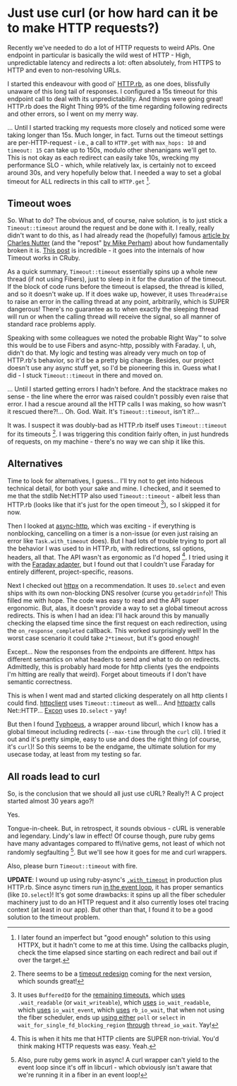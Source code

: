 # Just use curl (or how hard can it be to make HTTP requests?)

Recently we've needed to do a lot of HTTP requests to weird APIs. One
endpoint in particular is basically the wild west of HTTP - High,
unpredictable latency and redirects a lot: often absolutely, from HTTPS
to HTTP and even to non-resolving URLs.

I started this endeavour with good ol'
[HTTP.rb](https://github.com/httprb/http), as one does, blissfully
unaware of this long tail of responses. I configured a 15s timeout for
this endpoint call to deal with its unpredictability. And things were
going great! HTTP.rb does the Right Thing 99% of the time regarding
following redirects and other errors, so I went on my merry way.

... Until I started tracking my requests more closely and noticed some
were taking longer than 15s. Much longer, in fact. Turns out the timeout
settings are per-HTTP-request - i.e., a call to `HTTP.get` with
`max_hops: 10` and `timeout: 15` can take up to 150s, modulo other
shenanigans we'll get to. This is not okay as each redirect can easily
take 10s, wrecking my performance SLO - which, while relatively lax, is
certainly not to exceed around 30s, and very hopefully below that. I
needed a way to set a global timeout for ALL redirects in this call to
`HTTP.get` [^globaltimeout].

## Timeout woes

So. What to do? The obvious and, of course, naive solution, is to just
stick a `Timeout::timeout` around the request and be done with it. I
really, really didn't want to do this, as I had already read the
(hopefully) famous [article by Charles
Nutter](https://web.archive.org/web/20110903054547/http://blog.headius.com/2008/02/ruby-threadraise-threadkill-timeoutrb.html)
(and the "repost" [by Mike
Perham](https://www.mikeperham.com/2015/05/08/timeout-rubys-most-dangerous-api/))
about how fundamentally broken it is. [This
post](https://redgetan.cc/understanding-timeouts-in-cruby/) is
incredible - it goes into the internals of how Timeout works in CRuby.

As a quick summary, `Timeout::timeout` essentially spins up a whole new
thread (if not using Fibers), just to sleep in it for the duration of
the timeout. If the block of code runs before the timeout is elapsed,
the thread is killed, and so it doesn't wake up. If it does wake up,
however, it uses `Thread#raise` to raise an error in the calling thread
at any point, arbitrarily, which is SUPER dangerous! There's no
guarantee as to when exactly the sleeping thread will run or when the
calling thread will receive the signal, so all manner of standard race
problems apply.

Speaking with some colleagues we noted the probable Right Way™ to solve
this would be to use Fibers and async-http, possibly with Faraday. I,
uh, didn't do that. My logic and testing was already very much on top of
HTTP.rb's behavior, so it'd be a pretty big change. Besides, our project
doesn't use any async stuff yet, so I'd be pioneering this in. Guess
what I did - I stuck `Timeout::timeout` in there and moved on.

... Until I started getting errors I hadn't before. And the stacktrace
makes no sense - the line where the error was raised couldn't possibly
even raise that error. I had a rescue around all the HTTP calls I was
making, so how wasn't it rescued there?!... Oh. God. Wait. It's
`Timeout::timeout`, isn't it?...

It was. I suspect it was doubly-bad as HTTP.rb itself uses
`Timeout::timeout` for its timeouts [^httprbtimeout]. I was triggering this
condition fairly often, in just hundreds of requests, on my machine -
there's no way we can ship it like this.

## Alternatives

Time to look for alternatives, I guess... I'll try not to get into
hideous technical detail, for both your sake and mine. I checked, and it
seemed to me that the stdlib Net:HTTP also used `Timeout::timeout` -
albeit less than HTTP.rb (looks like that it's just for the open
timeout [^nethttptimeout]), so I skipped it for now.

Then I looked at [async-http](https://github.com/socketry/async-http),
which was exciting - if everything is nonblocking, cancelling on a timer
is a non-issue (or even just raising an error like `Task.with_timeout`
does). But I had lots of trouble trying to port all the behavior I was
used to in HTTP.rb, with redirections, ssl options, headers, all that.
The API wasn't as ergonomic as I'd hoped [^asynchttp]. I tried using it with the
[Faraday adapter](https://github.com/socketry/async-http-faraday), but I
found out that I couldn't use Faraday for entirely different,
project-specific, reasons.

Next I checked out [httpx](https://github.com/HoneyryderChuck/httpx) on
a recommendation. It uses `IO.select` and even ships with its own
non-blocking DNS resolver (curse you `getaddrinfo`)! This filled me with
hope. The code was easy to read and the API super ergonomic. But, alas,
it doesn't provide a way to set a global timeout across redirects. This
is when I had an idea: I'll hack around this by manually checking the
elapsed time since the first request on each redirection, using the
`on_response_completed` callback. This worked surprisingly well! In the
worst case scenario it could take `2*timeout`, but it's good enough!

Except... Now the responses from the endpoints are different. httpx has
different semantics on what headers to send and what to do on redirects.
Admittedly, this is probably hard mode for http clients (yes the
endpoints I'm hitting are really that weird). Forget about timeouts if I
don't have semantic correctness.

This is when I went mad and started clicking desperately on all http
clients I could find. [httpclient](https://github.com/nahi/httpclient)
uses `Timeout::timeout` as well... And
[httparty](https://github.com/jnunemaker/httparty) calls Net::HTTP...
[Excon](https://github.com/excon/excon) uses `IO.select` - yay!

But then I found [Typhoeus](https://github.com/typhoeus/typhoeus), a
wrapper around libcurl, which I know has a global timeout including
redirects (`--max-time` through the `curl` cli). I tried it out and it's
pretty simple, easy to use and does the right thing (of course, it's
`curl`)! So this seems to be the endgame, the ultimate solution for my
usecase today, at least from my testing so far.

## All roads lead to curl

So, is the conclusion that we should all just use cURL? Really?! A C
project started almost 30 years ago?!

Yes.

Tongue-in-cheek. But, in retrospect, it sounds obvious - cURL is
venerable and legendary. Lindy's law in effect! Of course though, pure
ruby gems have many advantages compared to ffi/native gems, not least of
which not randomly segfaulting [^pureruby]. But we'll see how it goes for me
and curl wrappers.

Also, please burn `Timeout::timeout` with fire.

**UPDATE**: I wound up using ruby-async's
[`.with_timeout`](https://socketry.github.io/async/guides/asynchronous-tasks/index.html#timeouts)
in production plus HTTP.rb. Since async timers run [in the event
loop](https://github.com/socketry/async/blob/9851cb945ae49a85375d120219000fe7db457307/lib/async/scheduler.rb#L391),
it has proper semantics (like `IO.select`)! It's got some drawbacks: it
spins up all the fiber scheduler machinery just to do an HTTP request
and it also currently loses otel tracing context (at least in our app).
But other than that, I found it to be a good solution to the timeout
problem.

[^globaltimeout]: I later found an imperfect but "good enough" solution to this
    using HTTPX, but it hadn't come to me at this time. Using the
    callbacks plugin, check the time elapsed since starting on each
    redirect and bail out if over the target.

[^httprbtimeout]: There seems to be a [timeout
    redesign](https://github.com/httprb/http/issues/773) coming for the
    next version, which sounds great!

[^asynchttp]: This is when it hits me that HTTP clients are SUPER non-trivial.
    You'd think making HTTP requests was easy. Yeah.

[^pureruby]: Also, pure ruby gems work in async! A curl wrapper can't yield to
    the event loop since it's off in libcurl - which obviously isn't
    aware that we're running it in a fiber in an event loop!

[^nethttptimeout]: It uses `BufferedIO` for the [remaining timeouts](https://github.com/ruby/net-http/blob/70059463d97f9a62415dd4df654285d366cfae10/lib/net/http.rb#L1742), which [uses](https://github.com/ruby/ruby/blob/c30d900547a65c7996a3f868aa17d2a842734071/lib/net/protocol.rb#L229) `.wait_readable` (or `wait_writeable`), which [uses](https://github.com/ruby/ruby/blob/c30d900547a65c7996a3f868aa17d2a842734071/io.c#L15882) `io_wait_readable`, which [uses](https://github.com/ruby/ruby/blob/c30d900547a65c7996a3f868aa17d2a842734071/io.c#L9835) `io_wait_event`, which [uses](https://github.com/ruby/ruby/blob/c30d900547a65c7996a3f868aa17d2a842734071/io.c#L9793) `rb_io_wait`, that when not using the fiber scheduler, ends up [using either](https://github.com/ruby/ruby/blob/c30d900547a65c7996a3f868aa17d2a842734071/thread.c#L4566) `poll` or `select` in `wait_for_single_fd_blocking_region` [through](https://github.com/ruby/ruby/blob/c30d900547a65c7996a3f868aa17d2a842734071/thread.c#L4612) `thread_io_wait`. Yay!
